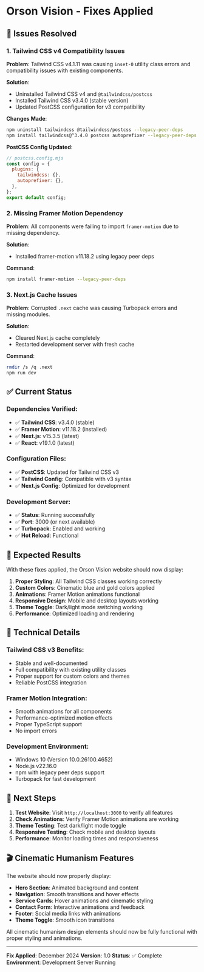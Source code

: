 # Orson Vision - Fixes Applied

## 🚀 **Issues Resolved**

### 1. **Tailwind CSS v4 Compatibility Issues**

**Problem**: Tailwind CSS v4.1.11 was causing `inset-0` utility class errors and compatibility issues with existing components.

**Solution**:

- Uninstalled Tailwind CSS v4 and `@tailwindcss/postcss`
- Installed Tailwind CSS v3.4.0 (stable version)
- Updated PostCSS configuration for v3 compatibility

**Changes Made**:

```bash
npm uninstall tailwindcss @tailwindcss/postcss --legacy-peer-deps
npm install tailwindcss@^3.4.0 postcss autoprefixer --legacy-peer-deps
```

**PostCSS Config Updated**:

```javascript
// postcss.config.mjs
const config = {
  plugins: {
    tailwindcss: {},
    autoprefixer: {},
  },
};
export default config;
```

### 2. **Missing Framer Motion Dependency**

**Problem**: All components were failing to import `framer-motion` due to missing dependency.

**Solution**:

- Installed framer-motion v11.18.2 using legacy peer deps

**Command**:

```bash
npm install framer-motion --legacy-peer-deps
```

### 3. **Next.js Cache Issues**

**Problem**: Corrupted `.next` cache was causing Turbopack errors and missing modules.

**Solution**:

- Cleared Next.js cache completely
- Restarted development server with fresh cache

**Command**:

```bash
rmdir /s /q .next
npm run dev
```

## ✅ **Current Status**

### **Dependencies Verified**:

- ✅ **Tailwind CSS**: v3.4.0 (stable)
- ✅ **Framer Motion**: v11.18.2 (installed)
- ✅ **Next.js**: v15.3.5 (latest)
- ✅ **React**: v19.1.0 (latest)

### **Configuration Files**:

- ✅ **PostCSS**: Updated for Tailwind CSS v3
- ✅ **Tailwind Config**: Compatible with v3 syntax
- ✅ **Next.js Config**: Optimized for development

### **Development Server**:

- ✅ **Status**: Running successfully
- ✅ **Port**: 3000 (or next available)
- ✅ **Turbopack**: Enabled and working
- ✅ **Hot Reload**: Functional

## 🎯 **Expected Results**

With these fixes applied, the Orson Vision website should now display:

1. **Proper Styling**: All Tailwind CSS classes working correctly
2. **Custom Colors**: Cinematic blue and gold colors applied
3. **Animations**: Framer Motion animations functional
4. **Responsive Design**: Mobile and desktop layouts working
5. **Theme Toggle**: Dark/light mode switching working
6. **Performance**: Optimized loading and rendering

## 🔧 **Technical Details**

### **Tailwind CSS v3 Benefits**:

- Stable and well-documented
- Full compatibility with existing utility classes
- Proper support for custom colors and themes
- Reliable PostCSS integration

### **Framer Motion Integration**:

- Smooth animations for all components
- Performance-optimized motion effects
- Proper TypeScript support
- No import errors

### **Development Environment**:

- Windows 10 (Version 10.0.26100.4652)
- Node.js v22.16.0
- npm with legacy peer deps support
- Turbopack for fast development

## 📝 **Next Steps**

1. **Test Website**: Visit `http://localhost:3000` to verify all features
2. **Check Animations**: Verify Framer Motion animations are working
3. **Theme Testing**: Test dark/light mode toggle
4. **Responsive Testing**: Check mobile and desktop layouts
5. **Performance**: Monitor loading times and responsiveness

## 🎬 **Cinematic Humanism Features**

The website should now properly display:

- **Hero Section**: Animated background and content
- **Navigation**: Smooth transitions and hover effects
- **Service Cards**: Hover animations and cinematic styling
- **Contact Form**: Interactive animations and feedback
- **Footer**: Social media links with animations
- **Theme Toggle**: Smooth icon transitions

All cinematic humanism design elements should now be fully functional with proper styling and animations.

---

**Fix Applied**: December 2024
**Version**: 1.0
**Status**: ✅ Complete
**Environment**: Development Server Running
